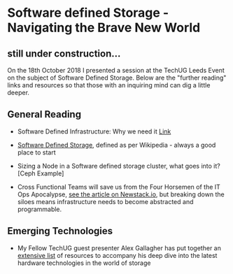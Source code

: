 # Software defined Storage - Navigating the Brave New World #
## still under construction...

On the 18th October 2018 I presented a session at the TechUG Leeds Event on the subject of Software Defined Storage.
Below are the "further reading" links and resources so that those with an inquiring mind can dig a little deeper.

## General Reading ##

* Software Defined Infrastructure: Why we need it [Link](https://www.google.com) 

* [Software Defined Storage](https://en.wikipedia.org/wiki/Software-defined_storage), defined as per Wikipedia - always a good place to start

* Sizing a Node in a Software defined storage cluster, what goes into it? [Ceph Example]

* Cross Functional Teams will save us from the Four Horsemen of the IT Ops Apocalypse, [see the article on Newstack.io](https://thenewstack.io/cloud-native-devops-four-horsemen-of-the-operations-apocalypse/), but breaking down the siloes means infrastructure needs to become abstracted and programmable.

## Emerging Technologies ##

* My Fellow TechUG guest presenter Alex Gallagher has put together an [extensive list](https://www.bytesizedalex.com/techug-october-2018/) of resources to accompany his deep dive into the latest hardware technologies in the world of storage


